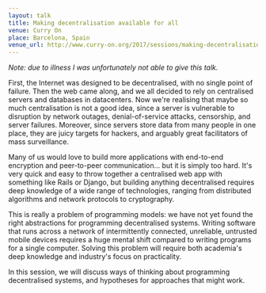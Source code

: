 ```yaml
---
layout: talk
title: Making decentralisation available for all
venue: Curry On
place: Barcelona, Spain
venue_url: http://www.curry-on.org/2017/sessions/making-decentralisation-available-for-all.html
---
```


*Note: due to illness I was unfortunately not able to give this talk.*

First, the Internet was designed to be decentralised, with no single point of failure. Then the web
came along, and we all decided to rely on centralised servers and databases in datacenters. Now
we're realising that maybe so much centralisation is not a good idea, since a server is vulnerable
to disruption by network outages, denial-of-service attacks, censorship, and server failures.
Moreover, since servers store data from many people in one place, they are juicy targets for
hackers, and arguably great facilitators of mass surveillance.

Many of us would love to build more applications with end-to-end encryption and peer-to-peer
communication... but it is simply too hard. It's very quick and easy to throw together a centralised
web app with something like Rails or Django, but building anything decentralised requires deep
knowledge of a wide range of technologies, ranging from distributed algorithms and network protocols
to cryptography.

This is really a problem of programming models: we have not yet found the right abstractions for
programming decentralised systems. Writing software that runs across a network of intermittently
connected, unreliable, untrusted mobile devices requires a huge mental shift compared to writing
programs for a single computer. Solving this problem will require both academia's deep knowledge and
industry's focus on practicality.

In this session, we will discuss ways of thinking about programming decentralised systems, and
hypotheses for approaches that might work.
